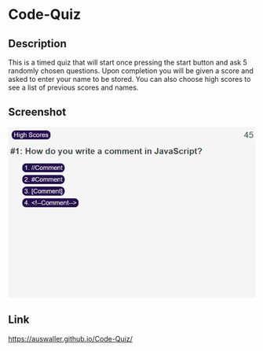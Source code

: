 # Code-Quiz

## Description

This is a timed quiz that will start once pressing the start button and ask 5 randomly chosen questions. Upon completion you will be given a score and asked to enter your name to be stored. You can also choose high scores to see a list of previous scores and names.

## Screenshot

![Screenshot of the deployed quiz website](./assets/images/Screenshot.png)

## Link

https://auswaller.github.io/Code-Quiz/